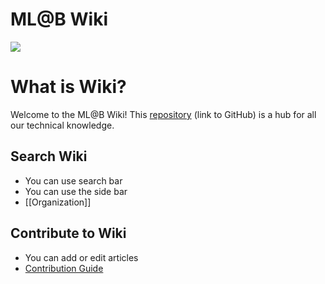 # ML@B Wiki

![](https://ml.berkeley.edu/static/media/mlab-logo-horizontal-small.3d4a6012.png)

# What is Wiki?

Welcome to the ML@B Wiki! This [repository](https://github.com/mlberkeley/wiki) (link to GitHub) is a hub for all our technical knowledge. 


## Search Wiki

* You can use search bar
* You can use the side bar
* [[Organization]]

## Contribute to Wiki

* You can add or edit articles
* [Contribution Guide](./A-Guide-To-Contributing-To-Wiki/)
